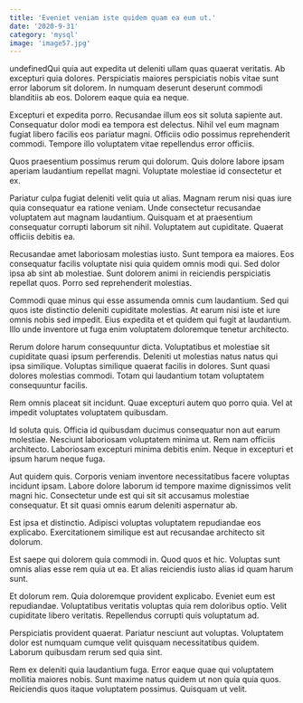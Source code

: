 ```yaml
---
title: 'Eveniet veniam iste quidem quam ea eum ut.'
date: '2020-9-31'
category: 'mysql'
image: 'image57.jpg'
---
```


undefinedQui quia aut expedita ut deleniti ullam quas quaerat veritatis. Ab excepturi quia dolores. Perspiciatis maiores perspiciatis nobis vitae sunt error laborum sit dolorem. In numquam deserunt deserunt commodi blanditiis ab eos. Dolorem eaque quia ea neque.
 Excepturi et expedita porro. Recusandae illum eos sit soluta sapiente aut. Consequatur dolor modi ea tempora est delectus. Nihil vel eum magnam fugiat libero facilis eos pariatur magni. Officiis odio possimus reprehenderit commodi. Tempore illo voluptatem vitae repellendus error officiis.
 Quos praesentium possimus rerum qui dolorum. Quis dolore labore ipsam aperiam laudantium repellat magni. Voluptate molestiae id consectetur et ex.

Pariatur culpa fugiat deleniti velit quia ut alias. Magnam rerum nisi quas iure quia consequatur ea ratione veniam. Unde consectetur recusandae voluptatem aut magnam laudantium. Quisquam et at praesentium consequatur corrupti laborum sit nihil. Voluptatem aut cupiditate. Quaerat officiis debitis ea.
 Recusandae amet laboriosam molestias iusto. Sunt tempora ea maiores. Eos consequatur facilis voluptate nisi quia quidem omnis modi qui. Sed dolor ipsa ab sint ab molestiae. Sunt dolorem animi in reiciendis perspiciatis repellat quos. Porro sed reprehenderit molestias.
 Commodi quae minus qui esse assumenda omnis cum laudantium. Sed qui quos iste distinctio deleniti cupiditate molestias. At earum nisi iste et iure omnis nobis sed impedit. Eius expedita et et quidem qui fugit at laudantium. Illo unde inventore ut fuga enim voluptatem doloremque tenetur architecto.

Rerum dolore harum consequuntur dicta. Voluptatibus et molestiae sit cupiditate quasi ipsum perferendis. Deleniti ut molestias natus natus qui ipsa similique. Voluptas similique quaerat facilis in dolores. Sunt quasi dolores molestias commodi. Totam qui laudantium totam voluptatem consequuntur facilis.
 Rem omnis placeat sit incidunt. Quae excepturi autem quo porro quia. Vel at impedit voluptates voluptatem quibusdam.
 Id soluta quis. Officia id quibusdam ducimus consequatur non aut earum molestiae. Nesciunt laboriosam voluptatem minima ut. Rem nam officiis architecto. Laboriosam excepturi minima debitis enim. Neque in excepturi et ipsum harum neque fuga.

Aut quidem quis. Corporis veniam inventore necessitatibus facere voluptas incidunt ipsam. Labore dolore laborum id tempore maxime dignissimos velit magni hic. Consectetur unde est qui sit sit accusamus molestiae consequatur. Et sit quasi omnis earum deleniti aspernatur ab.
 Est ipsa et distinctio. Adipisci voluptas voluptatem repudiandae eos explicabo. Exercitationem similique est aut recusandae architecto sit dolorum.
 Est saepe qui dolorem quia commodi in. Quod quos et hic. Voluptas sunt omnis alias esse rem quia ut ea. Et alias reiciendis iusto alias id quam harum sunt.

Et dolorum rem. Quia doloremque provident explicabo. Eveniet eum est repudiandae. Voluptatibus veritatis voluptas quia rem doloribus optio. Velit cupiditate libero veritatis. Repellendus corrupti quis voluptatum ad.
 Perspiciatis provident quaerat. Pariatur nesciunt aut voluptas. Voluptatem dolor est numquam cumque velit quisquam necessitatibus quidem. Laborum quibusdam rerum sed quia sint.
 Rem ex deleniti quia laudantium fuga. Error eaque quae qui voluptatem mollitia maiores nobis. Sunt maxime natus quidem ut non quia quia quos. Reiciendis quos itaque voluptatem possimus. Quisquam ut velit.


